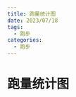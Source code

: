 ```yaml
---
title: 跑量统计图
date: 2023/07/18
tags:
  - 跑步
categories:
  - 跑步
---
```


# 跑量统计图

<run-record-chart></run-record-chart>

